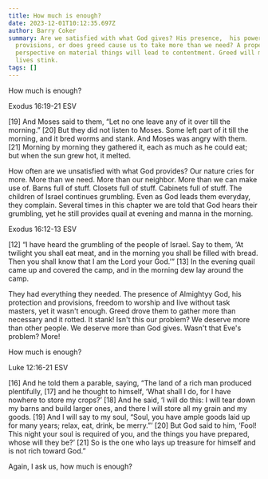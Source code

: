 ```yaml
---
title: How much is enough?
date: 2023-12-01T10:12:35.697Z
author: Barry Coker
summary: Are we satisfied with what God gives? His presence,  his power, his
  provisions, or does greed cause us to take more than we need? A proper
  perspective on material things will lead to contentment. Greed will make our
  lives stink.
tags: []
---
```

How much is enough?

‭‭Exodus‬ ‭16:19‭-‬21‬ ‭ESV‬‬

\[19] And Moses said to them, “Let no one leave any of it over till the morning.” \[20] But they did not listen to Moses. Some left part of it till the morning, and it bred worms and stank. And Moses was angry with them. \[21] Morning by morning they gathered it, each as much as he could eat; but when the sun grew hot, it melted.

How often are we unsatisfied with what God provides? Our nature cries for more. More than we need. More than our neighbor. More than we can make use of. Barns full of stuff. Closets full of stuff. Cabinets full of stuff. The children of Israel continues grumbling. Even as God leads them everyday, they complain. Several times in this chapter we are told that God hears their grumbling, yet he still provides quail at evening and manna in the morning. 

‭‭Exodus‬ ‭16:12‭-‬13‬ ‭ESV‬‬

\[12] “I have heard the grumbling of the people of Israel. Say to them, ‘At twilight you shall eat meat, and in the morning you shall be filled with bread. Then you shall know that I am the Lord your God.’” \[13] In the evening quail came up and covered the camp, and in the morning dew lay around the camp. 



They had everything they needed. The presence of Almightyy God, his protection and provisions, freedom to worship and Iive without task masters, yet it wasn't enough. Greed drove them to gather more than necessary and it rotted. It stank! Isn't this our problem? We deserve more than other people. We deserve more than God gives. Wasn't that Eve's problem? More! 

How much is enough?

‭‭Luke‬ ‭12:16‭-‬21‬ ‭ESV‬‬

\[16] And he told them a parable, saying, “The land of a rich man produced plentifully, \[17] and he thought to himself, ‘What shall I do, for I have nowhere to store my crops?’ \[18] And he said, ‘I will do this: I will tear down my barns and build larger ones, and there I will store all my grain and my goods. \[19] And I will say to my soul, “Soul, you have ample goods laid up for many years; relax, eat, drink, be merry.”’ \[20] But God said to him, ‘Fool! This night your soul is required of you, and the things you have prepared, whose will they be?’ \[21] So is the one who lays up treasure for himself and is not rich toward God.”



Again, I ask us, how much is enough?